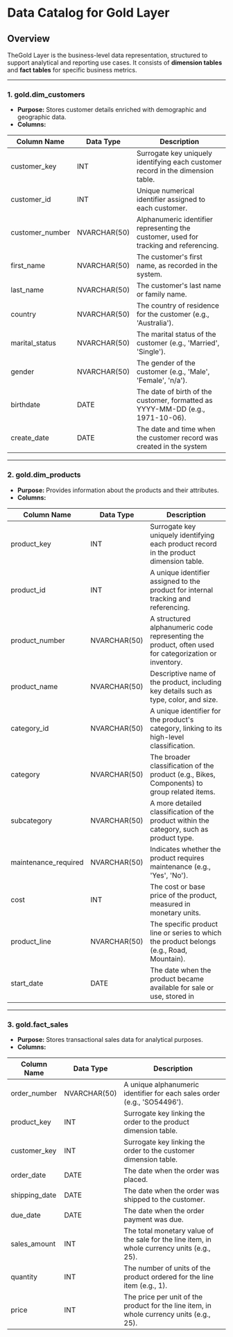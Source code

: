 # Data Catalog for Gold Layer

## Overview
TheGold Layer is the business-level data representation, structured to support analytical and reporting use cases. It consists of **dimension tables** and **fact tables** for specific business metrics.

---

### 1. **gold.dim_customers**
- **Purpose:** Stores customer details enriched with demographic and geographic data.
- **Columns:**

| Column Name      | Data Type     | Description                                                                                   |
|------------------|---------------|-----------------------------------------------------------------------------------------------|
| customer_key     | INT           | Surrogate key uniquely identifying each customer record in the dimension table.               |
| customer_id      | INT           | Unique numerical identifier assigned to each customer.                                        |
| customer_number  | NVARCHAR(50)  | Alphanumeric identifier representing the customer, used for tracking and referencing.         |
| first_name       | NVARCHAR(50)  | The customer's first name, as recorded in the system.                                         |
| last_name        | NVARCHAR(50)  | The customer's last name or family name.                                                     |
| country          | NVARCHAR(50)  | The country of residence for the customer (e.g., 'Australia').                               |
| marital_status   | NVARCHAR(50)  | The marital status of the customer (e.g., 'Married', 'Single').                              |
| gender           | NVARCHAR(50)  | The gender of the customer (e.g., 'Male', 'Female', 'n/a').                                  |
| birthdate        | DATE          | The date of birth of the customer, formatted as YYYY-MM-DD (e.g., 1971-10-06).               |
| create_date      | DATE          | The date and time when the customer record was created in the system|

---

### 2. **gold.dim_products**
- **Purpose:** Provides information about the products and their attributes.
- **Columns:**

| Column Name         | Data Type     | Description                                                                                   |
|---------------------|---------------|-----------------------------------------------------------------------------------------------|
| product_key         | INT           | Surrogate key uniquely identifying each product record in the product dimension table.         |
| product_id          | INT           | A unique identifier assigned to the product for internal tracking and referencing.            |
| product_number      | NVARCHAR(50)  | A structured alphanumeric code representing the product, often used for categorization or inventory. |
| product_name        | NVARCHAR(50)  | Descriptive name of the product, including key details such as type, color, and size.         |
| category_id         | NVARCHAR(50)  | A unique identifier for the product's category, linking to its high-level classification.     |
| category            | NVARCHAR(50)  | The broader classification of the product (e.g., Bikes, Components) to group related items.  |
| subcategory         | NVARCHAR(50)  | A more detailed classification of the product within the category, such as product type.      |
| maintenance_required| NVARCHAR(50)  | Indicates whether the product requires maintenance (e.g., 'Yes', 'No').                       |
| cost                | INT           | The cost or base price of the product, measured in monetary units.                            |
| product_line        | NVARCHAR(50)  | The specific product line or series to which the product belongs (e.g., Road, Mountain).      |
| start_date          | DATE          | The date when the product became available for sale or use, stored in|

---

### 3. **gold.fact_sales**
- **Purpose:** Stores transactional sales data for analytical purposes.
- **Columns:**

| Column Name     | Data Type     | Description                                                                                   |
|-----------------|---------------|-----------------------------------------------------------------------------------------------|
| order_number    | NVARCHAR(50)  | A unique alphanumeric identifier for each sales order (e.g., 'SO54496').                      |
| product_key     | INT           | Surrogate key linking the order to the product dimension table.                               |
| customer_key    | INT           | Surrogate key linking the order to the customer dimension table.                              |
| order_date      | DATE          | The date when the order was placed.                                                           |
| shipping_date   | DATE          | The date when the order was shipped to the customer.                                          |
| due_date        | DATE          | The date when the order payment was due.                                                      |
| sales_amount    | INT           | The total monetary value of the sale for the line item, in whole currency units (e.g., 25).   |
| quantity        | INT           | The number of units of the product ordered for the line item (e.g., 1).                       |
| price           | INT           | The price per unit of the product for the line item, in whole currency units (e.g., 25).      |
